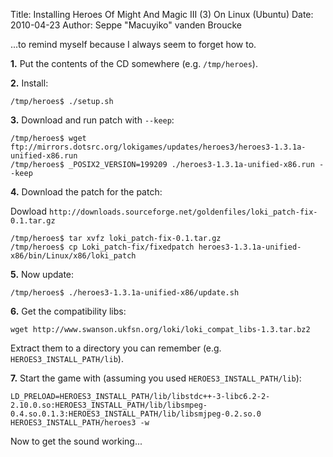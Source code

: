 Title: Installing Heroes Of Might And Magic III (3) On Linux (Ubuntu)
Date: 2010-04-23
Author: Seppe "Macuyiko" vanden Broucke

...to remind myself because I always seem to forget how to.
**1.** Put the contents of the CD somewhere (e.g. `/tmp/heroes`).
**2.** Install:
    /tmp/heroes$ ./setup.sh
**3.** Download and run patch with `--keep`:
    /tmp/heroes$ wget ftp://mirrors.dotsrc.org/lokigames/updates/heroes3/heroes3-1.3.1a-unified-x86.run
    /tmp/heroes$ _POSIX2_VERSION=199209 ./heroes3-1.3.1a-unified-x86.run --keep
**4.** Download the patch for the patch:
Dowload `http://downloads.sourceforge.net/goldenfiles/loki_patch-fix-0.1.tar.gz`
    /tmp/heroes$ tar xvfz loki_patch-fix-0.1.tar.gz
    /tmp/heroes$ cp Loki_patch-fix/fixedpatch heroes3-1.3.1a-unified-x86/bin/Linux/x86/loki_patch
**5.** Now update:
    /tmp/heroes$ ./heroes3-1.3.1a-unified-x86/update.sh
**6.** Get the compatibility libs:
    wget http://www.swanson.ukfsn.org/loki/loki_compat_libs-1.3.tar.bz2
Extract them to a directory you can remember (e.g. `HEROES3_INSTALL_PATH/lib`).
**7.** Start the game with (assuming you used `HEROES3_INSTALL_PATH/lib`):
    LD_PRELOAD=HEROES3_INSTALL_PATH/lib/libstdc++-3-libc6.2-2-2.10.0.so:HEROES3_INSTALL_PATH/lib/libsmpeg-0.4.so.0.1.3:HEROES3_INSTALL_PATH/lib/libsmjpeg-0.2.so.0 HEROES3_INSTALL_PATH/heroes3 -w
Now to get the sound working...
